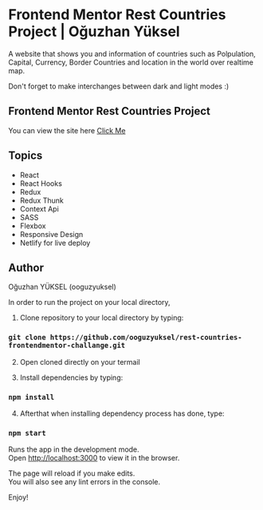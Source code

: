 # Frontend Mentor Rest Countries Project | Oğuzhan Yüksel

A website that shows you and information of countries such as Polpulation, Capital, Currency, Border Countries and location in the world over realtime map.

Don't forget to make interchanges between dark and light modes :)

## Frontend Mentor Rest Countries Project

You can view the site here
[Click Me](https://tender-hawking-bcd353.netlify.app/)

## Topics

- React
- React Hooks
- Redux
- Redux Thunk
- Context Api
- SASS
- Flexbox
- Responsive Design
- Netlify for live deploy

## Author

Oğuzhan YÜKSEL (ooguzyuksel)

In order to run the project on your local directory,

1) Clone repository to your local directory by typing:

### `git clone https://github.com/ooguzyuksel/rest-countries-frontendmentor-challange.git`

2) Open cloned directly on your termail

3) Install dependencies by typing:

### `npm install`

4) Afterthat when installing dependency process has done, type:

### `npm start`

Runs the app in the development mode.\
Open [http://localhost:3000](http://localhost:3000) to view it in the browser.

The page will reload if you make edits.\
You will also see any lint errors in the console.

Enjoy!
